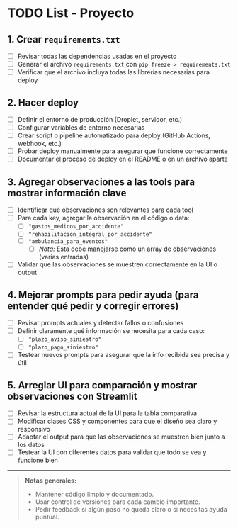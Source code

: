 # TODO List - Proyecto

## 1. Crear `requirements.txt`
- [ ] Revisar todas las dependencias usadas en el proyecto
- [ ] Generar el archivo `requirements.txt` con `pip freeze > requirements.txt`
- [ ] Verificar que el archivo incluya todas las librerías necesarias para deploy

## 2. Hacer deploy
- [ ] Definir el entorno de producción (Droplet, servidor, etc.)
- [ ] Configurar variables de entorno necesarias
- [ ] Crear script o pipeline automatizado para deploy (GitHub Actions, webhook, etc.)
- [ ] Probar deploy manualmente para asegurar que funcione correctamente
- [ ] Documentar el proceso de deploy en el README o en un archivo aparte

## 3. Agregar observaciones a las tools para mostrar información clave
- [ ] Identificar qué observaciones son relevantes para cada tool
- [ ] Para cada key, agregar la observación en el código o data:
  - [ ] `"gastos_medicos_por_accidente"`
  - [ ] `"rehabilitacion_integral_por_accidente"`
  - [ ] `"ambulancia_para_eventos"`
    - [ ] *Nota:* Esta debe manejarse como un array de observaciones (varias entradas)
- [ ] Validar que las observaciones se muestren correctamente en la UI o output

## 4. Mejorar prompts para pedir ayuda (para entender qué pedir y corregir errores)
- [ ] Revisar prompts actuales y detectar fallos o confusiones
- [ ] Definir claramente qué información se necesita para cada caso:
  - [ ] `"plazo_aviso_siniestro"`
  - [ ] `"plazo_pago_siniestro"`
- [ ] Testear nuevos prompts para asegurar que la info recibida sea precisa y útil

## 5. Arreglar UI para comparación y mostrar observaciones con Streamlit
- [ ] Revisar la estructura actual de la UI para la tabla comparativa
- [ ] Modificar clases CSS y componentes para que el diseño sea claro y responsivo
- [ ] Adaptar el output para que las observaciones se muestren bien junto a los datos
- [ ] Testear la UI con diferentes datos para validar que todo se vea y funcione bien

---

> **Notas generales:**  
> - Mantener código limpio y documentado.  
> - Usar control de versiones para cada cambio importante.  
> - Pedir feedback si algún paso no queda claro o si necesitas ayuda puntual.
